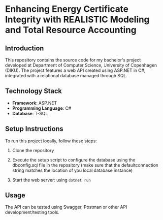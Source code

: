 # Enhancing Energy Certificate Integrity with REALISTIC Modeling and Total Resource Accounting

## Introduction

This repository contains the source code for my bachelor's project developed at Department of Computer Science, University of Copenhagen (DIKU). The project features a web API created using ASP.NET in C#, integrated with a relational database managed through SQL.

## Technology Stack

- **Framework**: ASP.NET
- **Programming Language**: C#
- **Database**: T-SQL

## Setup Instructions

To run this project locally, follow these steps:

1. Clone the repository 

2. Execute the setup script to configure the database using the dbconfig.sql file in the repository (make sure that the defaultconnection string matches the location of you local database instance)
   
3. Start the web server: using `dotnet run`

## Usage
The API can be tested using Swagger, Postman or other API development/testing tools.
